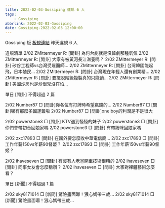 ```yaml
---
title: 2022-02-03-Gossiping 違規 6 人
tags:
    - Gossiping
abbrlink: 2022-02-03-Gossiping
date: Gossiping-2022-02-03 12:00:00
---
```

Gossiping 板 [板規連結](https://www.ptt.cc/bbs/Gossiping/M.1637425085.A.07D.html)
昨天違規 6 人
<!-- more -->

違規清單
2/02 ZMittermeyer R: [問卦] 為何台劇就是沒韓劇那種氣氛
2/02 ZMittermeyer R: [問卦] 大家有被黃河長江滋養嗎？
2/02 ZMittermeyer R: [問卦] 矽谷工程師vs台灣受雇醫師…
2/02 ZMittermeyer R: [問卦] 台灣韓國能起飛，日本殖民…
2/02 ZMittermeyer R: [問卦] 台灣現在年輕人還有創業精…
2/02 ZMittermeyer R: [問卦] 要擺脫階級複製真的只能讀…
2/02 ZMittermeyer R: [問卦] 美國炒房也是炒很兇沒在怕…

單日 [問卦] 不得超過 2 篇

2/02 Number87 □ [問卦]你各位有打牌時希望贏錢的…
2/02 Number87 □ [問卦]哪有那麼多國運籤啦
2/02 Number87 □ [問卦]one boy的利潤是不是很大

2/02 powerstone3 □ [問卦] KTV遇到怪怪的妹子
2/02 powerstone3 □ [問卦] 你們會帶初音回娘家嗎
2/02 powerstone3 □ [問卦] 有帶姆咪回娘家嗎

2/02 zxc17893 □ [問卦] 在國外要怎麼收中華電信簡…
2/02 zxc17893 □ [問卦] 工作年薪150vs年薪90督姬？
2/02 zxc17893 □ [問卦] 工作年薪150vs年薪90督姬？

2/02 ihaveseven □ [問卦] 有沒有人老爸開車技術很糟的
2/02 ihaveseven □ [問卦] 同事女友會怎麼稱讚？
2/02 ihaveseven □ [問卦] 大家對裸體藝術怎麼看？

單日 [新聞] 不得超過 1 篇

2/02 sky8171014 □ [新聞] 驚險畫面曝！狠心媽帶三歲…
2/02 sky8171014 □ [新聞] 驚險畫面曝！狠心媽帶三歲…